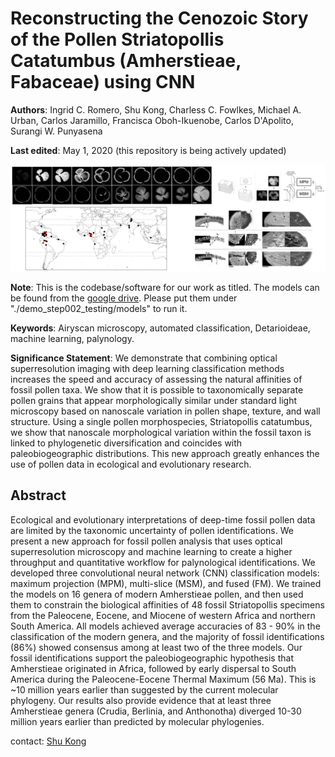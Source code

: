 # Reconstructing the Cenozoic Story of the Pollen Striatopollis Catatumbus (Amherstieae, Fabaceae) using CNN

**Authors**: Ingrid C. Romero, Shu Kong, Charless C. Fowlkes, Michael A. Urban, Carlos Jaramillo, Francisca Oboh-Ikuenobe, Carlos D'Apolito, Surangi W. Punyasena

**Last edited**: May 1, 2020 (this repository is being actively updated)

![alt text](./tmp/splash_fig.png "display")



**Note**:
This is the codebase/software for our work as titled. The models can be found from the [google drive](https://drive.google.com/open?id=1Qx5tEvGN5OKvTUt1s9u3a8LL4STXuHjt). Please put them under "./demo_step002_testing/models" to run it. 

**Keywords**: 
Airyscan microscopy, automated classification, Detarioideae, machine learning, palynology.

**Significance Statement**: 
We demonstrate that combining optical superresolution imaging with deep learning classification methods increases the speed and accuracy of assessing the natural affinities of fossil pollen taxa. We show that it is possible to taxonomically separate pollen grains that appear morphologically similar under standard light microscopy based on nanoscale variation in pollen shape, texture, and wall structure. Using a single pollen morphospecies, Striatopollis catatumbus, we show that nanoscale morphological variation within the fossil taxon is linked to phylogenetic diversification and coincides with paleobiogeographic distributions. This new approach greatly enhances the use of pollen data in ecological and evolutionary research.


## Abstract

Ecological and evolutionary interpretations of deep-time fossil pollen data are limited by the taxonomic uncertainty of pollen identifications. We present a new approach for fossil pollen analysis that uses optical superresolution microscopy and machine learning to create a higher throughput and quantitative workflow for palynological identifications. We developed three convolutional neural network (CNN) classification models: maximum projection (MPM), multi-slice (MSM), and fused (FM). We trained the models on 16 genera of modern Amherstieae pollen, and then used them to constrain the biological affinities of 48 fossil Striatopollis specimens from the Paleocene, Eocene, and Miocene of western Africa and northern South America. All models achieved average accuracies of 83 - 90% in the classification of the modern genera, and the majority of fossil identifications (86%) showed consensus among at least two of the three models. Our fossil identifications support the paleobiogeographic hypothesis that Amherstieae originated in Africa, followed by early dispersal to South America during the Paleocene-Eocene Thermal Maximum (56 Ma). This is ~10 million years earlier than suggested by the current molecular phylogeny. Our results also provide evidence that at least three Amherstieae genera (Crudia, Berlinia, and Anthonotha) diverged 10-30 million years earlier than predicted by molecular phylogenies.




contact: [Shu Kong](http://www.cs.cmu.edu/~shuk/)
